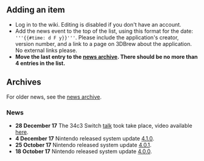 <noinclude>

## Adding an item

  - Log in to the wiki. Editing is disabled if you don't have an
    account.
  - Add the news event to the top of the list, using this format for the
    date: `'''{{#time: d F y}}'''`. Please include the application's
    creator, version number, and a link to a page on 3DBrew about the
    application. No external links please.
  - **Move the last entry to the [news
    archive](:News%20Archive.md "wikilink"). There should be no more
    than 4 entries in the list.**

## Archives

For older news, see the [news archive](:News%20Archive.md "wikilink").

### News

</noinclude>

  - **28 December 17** The 34c3 Switch
    [talk](https://events.ccc.de/congress/2017/Fahrplan/events/8941.html)
    took take place, video available
    [here](https://media.ccc.de/v/34c3-8941-console_security_-_switch).
  - **4 December 17** Nintendo released system update
    [4.1.0](4.1.0.md "wikilink").
  - **25 October 17** Nintendo released system update
    [4.0.1](4.0.1.md "wikilink").
  - **18 October 17** Nintendo released system update
    [4.0.0](4.0.0.md "wikilink").
